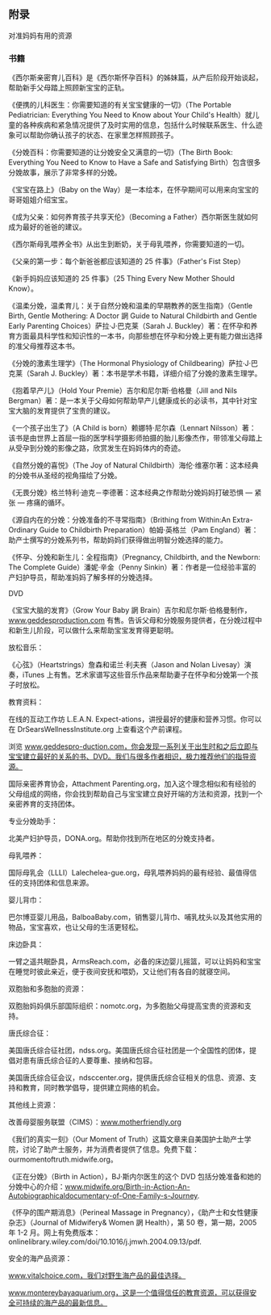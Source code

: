 
## 附录

对准妈妈有用的资源

### 书籍

《西尔斯亲密育儿百科》是《西尔斯怀孕百科》的姊妹篇，从产后阶段开始谈起，帮助新手父母踏上照顾新宝宝的正轨。

《便携的儿科医生：你需要知道的有关宝宝健康的一切》（The Portable Pediatrician: Everything You Need to Know about Your Child's Health）就儿童的各种疾病和紧急情况提供了及时实用的信息，包括什么时候联系医生、什么迹象可以帮助你确认孩子的状态、在家里怎样照顾孩子。

《分娩百科：你需要知道的让分娩安全又满意的一切》（The Birth Book: Everything You Need to Know to Have a Safe and Satisfying Birth）包含很多分娩故事，展示了非常多样的分娩。

《宝宝在路上》（Baby on the Way）是一本绘本，在怀孕期间可以用来向宝宝的哥哥姐姐介绍宝宝。

《成为父亲：如何养育孩子共享天伦》（Becoming a Father）西尔斯医生就如何成为最好的爸爸的建议。

《西尔斯母乳喂养全书》从出生到断奶，关于母乳喂养，你需要知道的一切。

《父亲的第一步：每个新爸爸都应该知道的 25 件事》（Father's Fist Step）

《新手妈妈应该知道的 25 件事》（25 Thing Every New Mother Should Know）。

《温柔分娩，温柔育儿：关于自然分娩和温柔的早期教养的医生指南》（Gentle Birth, Gentle Mothering: A Doctor 誷 Guide to Natural Childbirth and Gentle Early Parenting Choices）萨拉·J·巴克莱（Sarah J. Buckley）著：在怀孕和养育方面最具科学性和知识性的一本书，向那些想在怀孕和分娩上更有能力做出选择的准父母推荐这本书。

《分娩的激素生理学》（The Hormonal Physiology of Childbearing）萨拉·J·巴克莱（Sarah J. Buckley）著：本书是学术书籍，详细介绍了分娩的激素生理学。

《抱着早产儿》（Hold Your Premie）吉尔和尼尔斯·伯格曼（Jill and Nils Bergman）著：是一本关于父母如何帮助早产儿健康成长的必读书，其中针对宝宝大脑的发育提供了宝贵的建议。

《一个孩子出生了》（A Child is born）赖娜特·尼尔森（Lennart Nilsson）著：该书是由世界上首屈一指的医学科学摄影师拍摄的胎儿影像杰作，带领准父母踏上从受孕到分娩的影像之路，欣赏发生在妈妈体内的奇迹。

《自然分娩的喜悦》（The Joy of Natural Childbirth）海伦·维塞尔著：这本经典的分娩书从圣经的视角描绘了分娩。

《无畏分娩》格兰特利·迪克－李德著：这本经典之作帮助分娩妈妈打破恐惧 — 紧张 — 疼痛的循环。

《源自内在的分娩：分娩准备的不寻常指南》（Brithing from Within:An Extra-Ordinary Guide to Childbirth Preparation）帕姆·英格兰（Pam England）著：助产士撰写的分娩系列书，帮助妈妈们获得做出明智分娩选择的能力。

《怀孕、分娩和新生儿：全程指南》（Pregnancy, Childbirth, and the Newborn: The Complete Guide）潘妮·辛金（Penny Sinkin）著：作者是一位经验丰富的产妇护导员，帮助准妈妈了解多样的分娩选择。

DVD 

《宝宝大脑的发育》（Grow Your Baby 誷 Brain）吉尔和尼尔斯·伯格曼制作，www.geddesproduction.com 有售。告诉父母和分娩服务提供者，在分娩过程中和新生儿阶段，可以做什么来帮助宝宝发育得更聪明。

放松音乐：

《心弦》（Heartstrings）詹森和诺兰·利夫赛（Jason and Nolan Livesay）演奏，iTunes 上有售。艺术家谱写这些音乐作品来帮助妻子在怀孕和分娩第一个孩子时放松。

教育资料：

在线的互动工作坊 L.E.A.N. Expect-ations，讲授最好的健康和营养习惯。你可以在 DrSearsWellnessInstitute.org 上查看这个产前课程。

浏览 www.geddespro-duction.com，你会发现一系列关于出生时和之后立即与宝宝建立最好的关系的书、DVD。我们与很多作者相识，极力推荐他们的指导资源。

国际亲密养育协会，Attachment Parenting.org，加入这个理念相似和有经验的父母组成的网络，你会找到帮助自己与宝宝建立良好开端的方法和资源，找到一个亲密养育的支持团体。

专业分娩助手：

北美产妇护导员，DONA.org。帮助你找到所在地区的分娩支持者。

母乳喂养：

国际母乳会（LLLI）Lalechelea-gue.org，母乳喂养妈妈的最有经验、最值得信任的支持团体和信息来源。

婴儿背巾：

巴尔博亚婴儿用品，BalboaBaby.com，销售婴儿背巾、哺乳枕头以及其他实用的物品，宝宝喜欢，也让父母的生活更轻松。

床边卧具：

一臂之遥共眠卧具，ArmsReach.com，必备的床边婴儿摇篮，可以让妈妈和宝宝在睡觉时彼此亲近，便于夜间安抚和喂奶，又让他们有各自的就寝空间。

双胞胎和多胞胎的资源：

双胞胎妈妈俱乐部国际组织：nomotc.org，为多胞胎父母提高宝贵的资源和支持。

唐氏综合征：

美国唐氏综合征社团，ndss.org。美国唐氏综合征社团是一个全国性的团体，提倡对患有唐氏综合征的人要尊重、接纳和包容。

美国唐氏综合征会议，ndsccenter.org，提供唐氏综合征相关的信息、资源、支持和教育，同时教学倡导，提供建立网络的机会。

其他线上资源：

改善母婴服务联盟（CIMS）：www.motherfriendly.org

《我们的真实一刻》（Our Moment of Truth）这篇文章来自美国护士助产士学院，讨论了助产士服务，并为消费者提供了信息。免费下载：ourmomentoftruth.midwife.org。

《正在分娩》（Birth in Action），BJ·斯内尔医生的这个 DVD 包括分娩准备和她的分娩中心的介绍：www.midwife.org/Birth-in-Action-An-Autobiographicaldocumentary-of-One-Family-s-Journey.

《怀孕的围产期消息》（Perineal Massage in Pregnancy），《助产士和女性健康杂志》（Journal of Midwifery& Women 誷 Health），第 50 卷，第一期，2005 年 1-2 月。网上有免费版本：onlinelibrary.wiley.com/doi/10.1016/j.jmwh.2004.09.13/pdf.

安全的海产品资源：

www.vitalchoice.com，我们对野生海产品的最佳选择。

www.montereybayaquarium.org，这是一个值得信任的教育资源，可以获得安全可持续的海产品的最新信息。